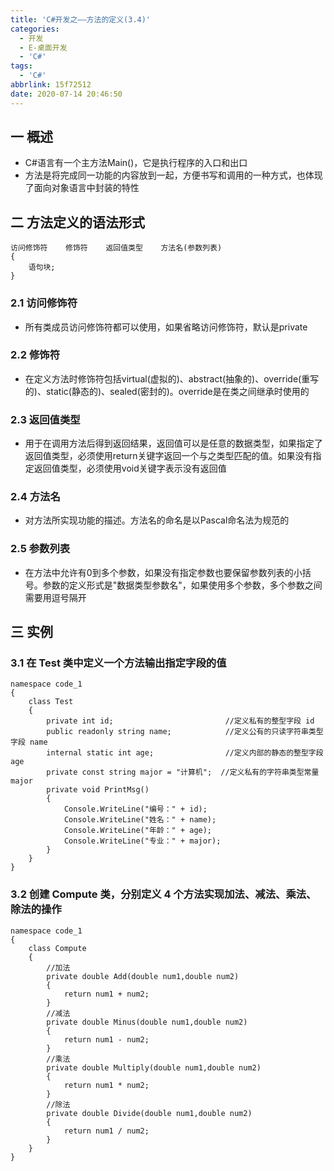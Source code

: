 ```yaml
---
title: 'C#开发之——方法的定义(3.4)'
categories:
  - 开发
  - E-桌面开发
  - 'C#'
tags:
  - 'C#'
abbrlink: 15f72512
date: 2020-07-14 20:46:50
---
```

## 一 概述

* C#语言有一个主方法Main()，它是执行程序的入口和出口
* 方法是将完成同一功能的内容放到一起，方便书写和调用的一种方式，也体现了面向对象语言中封装的特性

<!--more-->

## 二 方法定义的语法形式

```
访问修饰符    修饰符    返回值类型    方法名(参数列表)
{
    语句块;
}
```

### 2.1 访问修饰符

* 所有类成员访问修饰符都可以使用，如果省略访问修饰符，默认是private

### 2.2 修饰符

* 在定义方法时修饰符包括virtual(虚拟的)、abstract(抽象的)、override(重写的)、static(静态的)、sealed(密封的)。override是在类之间继承时使用的

### 2.3 返回值类型

* 用于在调用方法后得到返回结果，返回值可以是任意的数据类型，如果指定了返回值类型，必须使用return关键字返回一个与之类型匹配的值。如果没有指定返回值类型，必须使用void关键字表示没有返回值

### 2.4 方法名

* 对方法所实现功能的描述。方法名的命名是以Pascal命名法为规范的

### 2.5 参数列表

* 在方法中允许有0到多个参数，如果没有指定参数也要保留参数列表的小括号。参数的定义形式是"数据类型参数名"，如果使用多个参数，多个参数之间需要用逗号隔开

## 三 实例

### 3.1  在 Test 类中定义一个方法输出指定字段的值 

```
namespace code_1
{
    class Test
    {
        private int id;                         //定义私有的整型字段 id
        public readonly string name;            //定义公有的只读字符串类型字段 name
        internal static int age;                //定义内部的静态的整型字段 age
        private const string major = "计算机";  //定义私有的字符串类型常量 major
        private void PrintMsg()
        {
            Console.WriteLine("编号：" + id);
            Console.WriteLine("姓名：" + name);
            Console.WriteLine("年龄：" + age);
            Console.WriteLine("专业：" + major);
        }
    }
}
```

### 3.2  创建 Compute 类，分别定义 4 个方法实现加法、减法、乘法、除法的操作 

```
namespace code_1
{
    class Compute
    {
        //加法
        private double Add(double num1,double num2)
        {
            return num1 + num2;
        }
        //减法
        private double Minus(double num1,double num2)
        {
            return num1 - num2;
        }
        //乘法
        private double Multiply(double num1,double num2)
        {
            return num1 * num2;
        }
        //除法
        private double Divide(double num1,double num2)
        {
            return num1 / num2;
        }
    }
}
```
